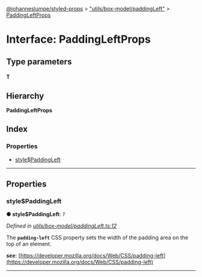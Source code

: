 [@johanneslumpe/styled-props](../README.md) > ["utils/box-model/paddingLeft"](../modules/_utils_box_model_paddingleft_.md) > [PaddingLeftProps](../interfaces/_utils_box_model_paddingleft_.paddingleftprops.md)

# Interface: PaddingLeftProps

## Type parameters
#### T 
## Hierarchy

**PaddingLeftProps**

## Index

### Properties

* [style$PaddingLeft](_utils_box_model_paddingleft_.paddingleftprops.md#style_paddingleft)

---

## Properties

<a id="style_paddingleft"></a>

###  style$PaddingLeft

**● style$PaddingLeft**: *`T`*

*Defined in [utils/box-model/paddingLeft.ts:12](https://github.com/johanneslumpe/styled-props/blob/8e709f1/src/utils/box-model/paddingLeft.ts#L12)*

The **`padding-left`** CSS property sets the width of the padding area on the top of an element.

*__see__*: [https://developer.mozilla.org/docs/Web/CSS/padding-left](https://developer.mozilla.org/docs/Web/CSS/padding-left)

___

